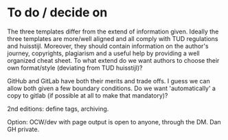 # To do / decide on

The three templates differ from the extend of information given. Ideally the three templates are more/well aligned and all comply with TUD regulations and huisstijl. Moreover, they should contain information on the author's journey, copyrights, plagiarism and a useful help by providing a well organized cheat sheet. To what extend do we want authors to choose their own format/style (deviating from TUD huisstijl)?

GitHub and GitLab have both their merits and trade offs. I guess we can allow both given a few boundary conditions. Do we want 'automatically' a copy to gitlab (if possible at all to make that mandatory)?

2nd editions: define tags, archiving. 

Option: OCW/dev with page output is open to anyone, through the DM. Dan GH private.

